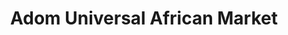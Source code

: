 ---
title: "Adom Universal African Market"
url: /columbus/adom-universal-african-market/
shop: Lebensmittel
---